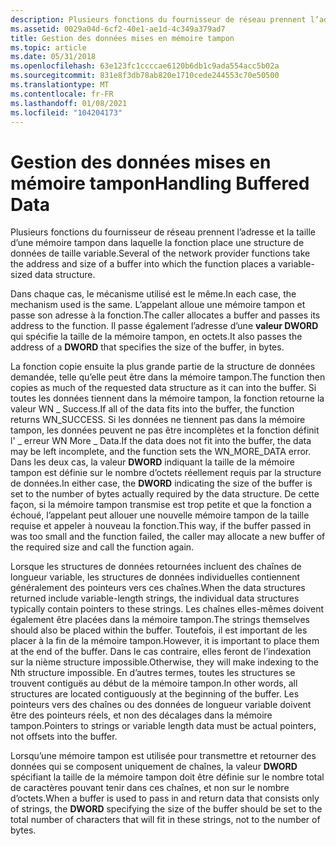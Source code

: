 ```yaml
---
description: Plusieurs fonctions du fournisseur de réseau prennent l’adresse et la taille d’une mémoire tampon dans laquelle la fonction place une structure de données de taille variable.
ms.assetid: 0029a04d-6cf2-40e1-ae1d-4c349a379ad7
title: Gestion des données mises en mémoire tampon
ms.topic: article
ms.date: 05/31/2018
ms.openlocfilehash: 63e123fc1ccccae6120b6db1c9ada554acc5b02a
ms.sourcegitcommit: 831e8f3db78ab820e1710cede244553c70e50500
ms.translationtype: MT
ms.contentlocale: fr-FR
ms.lasthandoff: 01/08/2021
ms.locfileid: "104204173"
---
```

# <a name="handling-buffered-data"></a><span data-ttu-id="615d2-103">Gestion des données mises en mémoire tampon</span><span class="sxs-lookup"><span data-stu-id="615d2-103">Handling Buffered Data</span></span>

<span data-ttu-id="615d2-104">Plusieurs fonctions du fournisseur de réseau prennent l’adresse et la taille d’une mémoire tampon dans laquelle la fonction place une structure de données de taille variable.</span><span class="sxs-lookup"><span data-stu-id="615d2-104">Several of the network provider functions take the address and size of a buffer into which the function places a variable-sized data structure.</span></span>

<span data-ttu-id="615d2-105">Dans chaque cas, le mécanisme utilisé est le même.</span><span class="sxs-lookup"><span data-stu-id="615d2-105">In each case, the mechanism used is the same.</span></span> <span data-ttu-id="615d2-106">L’appelant alloue une mémoire tampon et passe son adresse à la fonction.</span><span class="sxs-lookup"><span data-stu-id="615d2-106">The caller allocates a buffer and passes its address to the function.</span></span> <span data-ttu-id="615d2-107">Il passe également l’adresse d’une **valeur DWORD** qui spécifie la taille de la mémoire tampon, en octets.</span><span class="sxs-lookup"><span data-stu-id="615d2-107">It also passes the address of a **DWORD** that specifies the size of the buffer, in bytes.</span></span>

<span data-ttu-id="615d2-108">La fonction copie ensuite la plus grande partie de la structure de données demandée, telle qu’elle peut être dans la mémoire tampon.</span><span class="sxs-lookup"><span data-stu-id="615d2-108">The function then copies as much of the requested data structure as it can into the buffer.</span></span> <span data-ttu-id="615d2-109">Si toutes les données tiennent dans la mémoire tampon, la fonction retourne la valeur WN \_ Success.</span><span class="sxs-lookup"><span data-stu-id="615d2-109">If all of the data fits into the buffer, the function returns WN\_SUCCESS.</span></span> <span data-ttu-id="615d2-110">Si les données ne tiennent pas dans la mémoire tampon, les données peuvent ne pas être incomplètes et la fonction définit l' \_ erreur WN More \_ Data.</span><span class="sxs-lookup"><span data-stu-id="615d2-110">If the data does not fit into the buffer, the data may be left incomplete, and the function sets the WN\_MORE\_DATA error.</span></span> <span data-ttu-id="615d2-111">Dans les deux cas, la valeur **DWORD** indiquant la taille de la mémoire tampon est définie sur le nombre d’octets réellement requis par la structure de données.</span><span class="sxs-lookup"><span data-stu-id="615d2-111">In either case, the **DWORD** indicating the size of the buffer is set to the number of bytes actually required by the data structure.</span></span> <span data-ttu-id="615d2-112">De cette façon, si la mémoire tampon transmise est trop petite et que la fonction a échoué, l’appelant peut allouer une nouvelle mémoire tampon de la taille requise et appeler à nouveau la fonction.</span><span class="sxs-lookup"><span data-stu-id="615d2-112">This way, if the buffer passed in was too small and the function failed, the caller may allocate a new buffer of the required size and call the function again.</span></span>

<span data-ttu-id="615d2-113">Lorsque les structures de données retournées incluent des chaînes de longueur variable, les structures de données individuelles contiennent généralement des pointeurs vers ces chaînes.</span><span class="sxs-lookup"><span data-stu-id="615d2-113">When the data structures returned include variable-length strings, the individual data structures typically contain pointers to these strings.</span></span> <span data-ttu-id="615d2-114">Les chaînes elles-mêmes doivent également être placées dans la mémoire tampon.</span><span class="sxs-lookup"><span data-stu-id="615d2-114">The strings themselves should also be placed within the buffer.</span></span> <span data-ttu-id="615d2-115">Toutefois, il est important de les placer à la fin de la mémoire tampon.</span><span class="sxs-lookup"><span data-stu-id="615d2-115">However, it is important to place them at the end of the buffer.</span></span> <span data-ttu-id="615d2-116">Dans le cas contraire, elles feront de l’indexation sur la nième structure impossible.</span><span class="sxs-lookup"><span data-stu-id="615d2-116">Otherwise, they will make indexing to the Nth structure impossible.</span></span> <span data-ttu-id="615d2-117">En d’autres termes, toutes les structures se trouvent contiguës au début de la mémoire tampon.</span><span class="sxs-lookup"><span data-stu-id="615d2-117">In other words, all structures are located contiguously at the beginning of the buffer.</span></span> <span data-ttu-id="615d2-118">Les pointeurs vers des chaînes ou des données de longueur variable doivent être des pointeurs réels, et non des décalages dans la mémoire tampon.</span><span class="sxs-lookup"><span data-stu-id="615d2-118">Pointers to strings or variable length data must be actual pointers, not offsets into the buffer.</span></span>

<span data-ttu-id="615d2-119">Lorsqu’une mémoire tampon est utilisée pour transmettre et retourner des données qui se composent uniquement de chaînes, la valeur **DWORD** spécifiant la taille de la mémoire tampon doit être définie sur le nombre total de caractères pouvant tenir dans ces chaînes, et non sur le nombre d’octets.</span><span class="sxs-lookup"><span data-stu-id="615d2-119">When a buffer is used to pass in and return data that consists only of strings, the **DWORD** specifying the size of the buffer should be set to the total number of characters that will fit in these strings, not to the number of bytes.</span></span>

 

 




